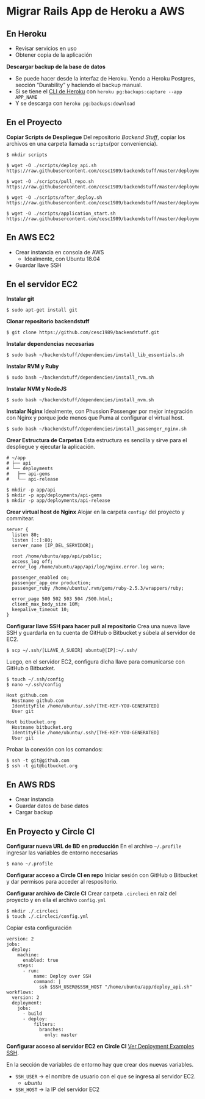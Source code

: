 # Migrar Rails App de Heroku a AWS

## En Heroku
- Revisar servicios en uso
- Obtener copia de la aplicación

**Descargar backup de la base de datos**

- Se puede hacer desde la interfaz de Heroku. Yendo a Heroku Postgres, sección “Durability” y haciendo el backup manual.
- Si se tiene el [CLI de Heroku](https://devcenter.heroku.com/articles/heroku-postgres-backups#creating-a-backup) con `heroku pg:backups:capture --app APP_NAME`
- Y se descarga con `heroku pg:backups:download`


## En el Proyecto

**Copiar Scripts de Despliegue**
Del repositorio *Backend Stuff*, copiar los archivos en una carpeta llamada `scripts`(por conveniencia).

    $ mkdir scripts
    
    $ wget -O ./scripts/deploy_api.sh https://raw.githubusercontent.com/cesc1989/backendstuff/master/deployment/deploy_api.sh
    
    $ wget -O ./scripts/pull_repo.sh https://raw.githubusercontent.com/cesc1989/backendstuff/master/deployment/pull_repo.sh
    
    $ wget -O ./scripts/after_deploy.sh https://raw.githubusercontent.com/cesc1989/backendstuff/master/deployment/after_deploy.sh
    
    $ wget -O ./scripts/application_start.sh https://raw.githubusercontent.com/cesc1989/backendstuff/master/deployment/application_start.sh


## En AWS EC2
- Crear instancia en consola de AWS
    - Idealmente, con Ubuntu 18.04
- Guardar llave SSH


## En el servidor EC2

**Instalar git**

    $ sudo apt-get install git

**Clonar repositorio backendstuff**

    $ git clone https://github.com/cesc1989/backendstuff.git

**Instalar dependencias necesarias**

    $ sudo bash ~/backendstuff/dependencies/install_lib_essentials.sh

**Instalar RVM y Ruby**

    $ sudo bash ~/backendstuff/dependencies/install_rvm.sh

**Instalar NVM y NodeJS**

    $ sudo bash ~/backendstuff/dependencies/install_nvm.sh

**Instalar Nginx**
Idealmente, con Phussion Passenger por mejor integración con Nginx y porque jode menos que Puma al configurar el virtual host.

    $ sudo bash ~/backendstuff/dependencies/install_passenger_nginx.sh

**Crear Estructura de Carpetas**
Esta estructura es sencilla y sirve para el despliegue y ejecutar la aplicación.

    # ~/app
    # ├── api
    # └── deployments
    #   ├── api-gems
    #   └── api-release
    
    $ mkdir -p app/api
    $ mkdir -p app/deployments/api-gems
    $ mkdir -p app/deployments/api-release

**Crear virtual host de Nginx**
Alojar en la carpeta `config/` del proyecto y commitear.

    server {
      listen 80;
      listen [::]:80;
      server_name [IP_DEL_SERVIDOR];
    
      root /home/ubuntu/app/api/public;
      access_log off;
      error_log /home/ubuntu/app/api/log/nginx.error.log warn;
    
      passenger_enabled on;
      passenger_app_env production;
      passenger_ruby /home/ubuntu/.rvm/gems/ruby-2.5.3/wrappers/ruby;
    
      error_page 500 502 503 504 /500.html;
      client_max_body_size 10M;
      keepalive_timeout 10;
    }

**Configurar llave SSH para hacer pull al repositorio**
Crea una nueva llave SSH y guardarla en tu cuenta de GitHub o Bitbucket y súbela al servidor de EC2.

    $ scp ~/.ssh/[LLAVE_A_SUBIR] ubuntu@[IP]:~/.ssh/

Luego, en el servidor EC2, configura dicha llave para comunicarse con GitHub o Bitbucket.

    $ touch ~/.ssh/config
    $ nano ~/.ssh/config
    
    Host github.com
      Hostname github.com
      IdentityFile /home/ubuntu/.ssh/[THE-KEY-YOU-GENERATED]
      User git
    
    Host bitbucket.org
      Hostname bitbucket.org
      IdentityFile /home/ubuntu/.ssh/[THE-KEY-YOU-GENERATED]
      User git

Probar la conexión con los comandos:

    $ ssh -t git@github.com
    $ ssh -t git@bitbucket.org


## En AWS RDS
- Crear instancia
- Guardar datos de base datos
- Cargar backup


## En Proyecto y Circle CI

**Configurar nueva URL de BD en producción**
En el archivo `~/.profile` ingresar las variables de entorno necesarias

    $ nano ~/.profile

**Configurar acceso a Circle CI en repo**
Iniciar sesión con GitHub o Bitbucket y dar permisos para acceder al respositorio.

**Configurar archivo de Circle CI**
Crear carpeta `.circleci` en raíz del proyecto y en ella el archivo `config.yml`

    $ mkdir ./.circleci
    $ touch ./.circleci/config.yml

Copiar esta configuración

    version: 2
    jobs:
      deploy:
        machine:
          enabled: true
        steps:
          - run:
              name: Deploy over SSH
              command: |
                ssh $SSH_USER@$SSH_HOST "/home/ubuntu/app/deploy_api.sh"
    workflows:
      version: 2
      deployment:
        jobs:
          - build
          - deploy:
              filters:
                branches:
                  only: master
    

**Configurar acceso al servidor EC2 en Circle CI**
[Ver Deployment Examples SSH](https://circleci.com/docs/2.0/deployment-examples/#ssh).

En la sección de variables de entorno hay que crear dos nuevas variables.

- `SSH_USER` → el nombre de usuario con el que se ingresa al servidor EC2.
    - *ubuntu* 
- `SSH_HOST` → la IP del servidor EC2

